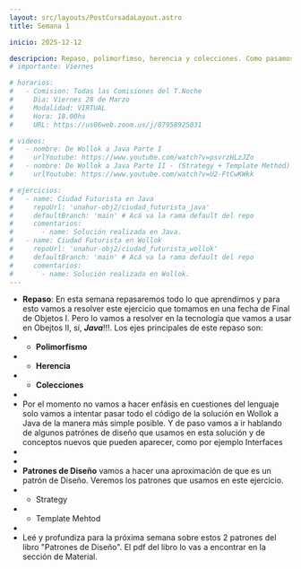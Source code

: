 ```yaml
---
layout: src/layouts/PostCursadaLayout.astro
title: Semana 1

inicio: 2025-12-12

descripcion: Repaso, polimorfimso, herencia y colecciones. Como pasamos de Wollok a Java.
# importante: Viernes

# horarios:
#   - Comision: Todas las Comisiones del T.Noche
#     Dia: Viernes 28 de Marzo
#     Modalidad: VIRTUAL
#     Hora: 18.00hs
#     URL: https://us06web.zoom.us/j/87958925031

# videos:
#   - nombre: De Wollok a Java Parte I
#     urlYoutube: https://www.youtube.com/watch?v=psvrzHLzJZo
#   - nombre: De Wollok a Java Parte II - (Strategy + Template Method)
#     urlYoutube: https://www.youtube.com/watch?v=U2-FtCwKWkk

# ejercicios:
#   - name: Ciudad Futurista en Java
#     repoUrl: 'unahur-obj2/ciudad_futurista_java'
#     defaultBranch: 'main' # Acá va la rama default del repo
#     comentarios:
#       - name: Solución realizada en Java.
#   - name: Ciudad Futurista en Wollok
#     repoUrl: 'unahur-obj2/ciudad_futurista_wollok'
#     defaultBranch: 'main' # Acá va la rama default del repo
#     comentarios:
#       - name: Solución realizada en Wollok.
---
```


- **Repaso**: En esta semana repasaremos todo lo que aprendimos y para esto vamos a resolver este ejercicio que tomamos en una fecha de Final de Objetos I. Pero lo vamos a resolver en la tecnología que vamos a usar en Obejtos II, sí, **_Java_**!!!. Los ejes principales de este repaso son:
- - **Polimorfismo**
- - **Herencia**
- - **Colecciones**
-
- Por el momento no vamos a hacer enfásis en cuestiones del lenguaje solo vamos a intentar pasar todo el código de la solución en Wollok a Java de la manera más simple posible. Y de paso vamos a ir hablando de algunos patrónes de diseño que usamos en esta solución y de conceptos nuevos que pueden aparecer, como por ejemplo Interfaces
-
-
- **Patrones de Diseño** vamos a hacer una aproximación de que es un patrón de Diseño. Veremos los patrones que usamos en este ejercicio.
- - Strategy
- - Template Mehtod
-
- Leé y profundiza para la próxima semana sobre estos 2 patrones del libro "Patrones de Diseño". El pdf del libro lo vas a encontrar en la sección de Material.
